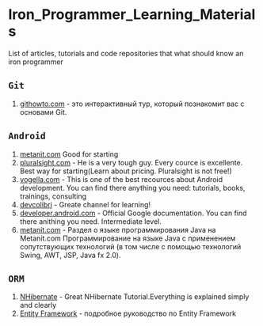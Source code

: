 # Iron_Programmer_Learning_Materials
List of articles, tutorials and code repositories that what should know an iron programmer
## `Git`
1. [githowto.com](https://githowto.com/ru) - это интерактивный тур, который познакомит вас с основами Git.

## `Android`
1.  [metanit.com](https://metanit.com/java/) Good for starting
2.  [pluralsight.com](https://app.pluralsight.com/profile/author/sriyank-siddhartha) - He is a very tough guy. Every cource is excellente. Best way for starting(Learn about pricing. Pluralsight is not free!)
3. [vogella.com](http://www.vogella.com/) - This is one of the best recources about Android development. You can find there anything you need: tutorials, books, trainings, consulting
4. [devcolibri](https://www.youtube.com/user/devcolibri) - Greate channel for learning!
5. [developer.android.com](https://developer.android.com/develop/index.html) - Official Google documentation. You can find there anithing you need. Intermediate level. 
6. [metanit.com](https://metanit.com/java/) - Раздел о языке программирования Java на Metanit.com
Программирование на языке Java с применением сопутствующих технологий (в том числе с помощью технологий Swing, AWT, JSP, Java fx 2.0).


## `ORM` 
1. [NHibernate](https://www.tutorialspoint.com/nhibernate/index.htm) - Great NHibernate Tutorial.Everything is explained simply and clearly 
2. [Entity Framework](https://metanit.com/sharp/entityframework/) - подробное руководство по Entity Framework
